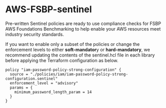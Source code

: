 # AWS-FSBP-sentinel
Pre-written Sentinel policies are ready to use compliance checks for FSBP AWS Foundations Benchmarking to help enable your AWS resources meet industry security standards.

If you want to enable only a subset of the policies or change the enforcement levels to either **soft-mandator**y or **hard-mandatory**, we recommend updating the contents of the sentinel.hcl file in each library before applying the Terraform configuration as below.

```
policy "iam-password-policy-strong-configuration" {
  source = "./policies/iam/iam-password-policy-strong-configuration.sentinel"
  enforcement_level = "advisory"
  params = {
    minimum_password_length_param = 14
  }
}
```
